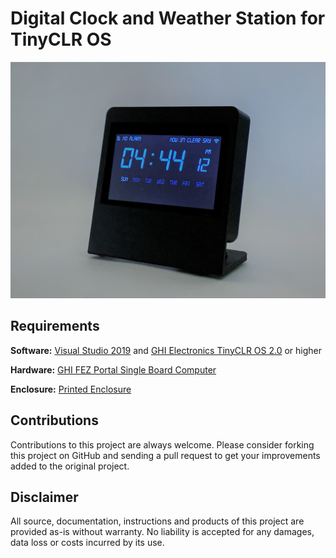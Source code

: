 # Digital Clock and Weather Station for TinyCLR OS

![Enclosure](/images/Enclosure.jpg)

## Requirements

**Software:**  <a href="https://visualstudio.microsoft.com/downloads/">Visual Studio 2019</a> and <a href="https://www.ghielectronics.com/">GHI Electronics TinyCLR OS 2.0</a> or higher

**Hardware:** <a href="https://www.digikey.com/short/4tv4vh ">GHI FEZ Portal Single Board Computer</a>

**Enclosure:** <a href="/enclosure">Printed Enclosure</a>

## Contributions

Contributions to this project are always welcome. Please consider forking this project on GitHub and sending a pull request to get your improvements added to the original project.

## Disclaimer

All source, documentation, instructions and products of this project are provided as-is without warranty. No liability is accepted for any damages, data loss or costs incurred by its use.

